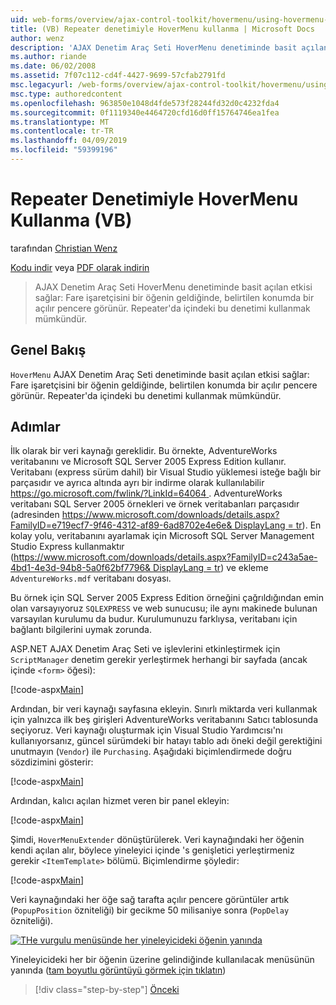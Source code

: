 ```yaml
---
uid: web-forms/overview/ajax-control-toolkit/hovermenu/using-hovermenu-with-a-repeater-control-vb
title: (VB) Repeater denetimiyle HoverMenu kullanma | Microsoft Docs
author: wenz
description: 'AJAX Denetim Araç Seti HoverMenu denetiminde basit açılan etkisi sağlar: Fare işaretçisini bir öğenin geldiğinde bir specifi açılır pencere görünür...'
ms.author: riande
ms.date: 06/02/2008
ms.assetid: 7f07c112-cd4f-4427-9699-57cfab2791fd
msc.legacyurl: /web-forms/overview/ajax-control-toolkit/hovermenu/using-hovermenu-with-a-repeater-control-vb
msc.type: authoredcontent
ms.openlocfilehash: 963850e1048d4fde573f28244fd32d0c4232fda4
ms.sourcegitcommit: 0f1119340e4464720cfd16d0ff15764746ea1fea
ms.translationtype: MT
ms.contentlocale: tr-TR
ms.lasthandoff: 04/09/2019
ms.locfileid: "59399196"
---
```

# <a name="using-hovermenu-with-a-repeater-control-vb"></a>Repeater Denetimiyle HoverMenu Kullanma (VB)

tarafından [Christian Wenz](https://github.com/wenz)

[Kodu indir](http://download.microsoft.com/download/b/0/6/b06fe835-5b8f-4c00-aef8-062c19d75b95/HoverMenu1.vb.zip) veya [PDF olarak indirin](http://download.microsoft.com/download/b/6/a/b6ae89ee-df69-4c87-9bfb-ad1eb2b23373/hovermenu1VB.pdf)

> AJAX Denetim Araç Seti HoverMenu denetiminde basit açılan etkisi sağlar: Fare işaretçisini bir öğenin geldiğinde, belirtilen konumda bir açılır pencere görünür. Repeater'da içindeki bu denetimi kullanmak mümkündür.


## <a name="overview"></a>Genel Bakış

`HoverMenu` AJAX Denetim Araç Seti denetiminde basit açılan etkisi sağlar: Fare işaretçisini bir öğenin geldiğinde, belirtilen konumda bir açılır pencere görünür. Repeater'da içindeki bu denetimi kullanmak mümkündür.

## <a name="steps"></a>Adımlar

İlk olarak bir veri kaynağı gereklidir. Bu örnekte, AdventureWorks veritabanını ve Microsoft SQL Server 2005 Express Edition kullanır. Veritabanı (express sürüm dahil) bir Visual Studio yüklemesi isteğe bağlı bir parçasıdır ve ayrıca altında ayrı bir indirme olarak kullanılabilir [ https://go.microsoft.com/fwlink/?LinkId=64064 ](https://go.microsoft.com/fwlink/?LinkId=64064). AdventureWorks veritabanı SQL Server 2005 örnekleri ve örnek veritabanları parçasıdır (adresinden [ https://www.microsoft.com/downloads/details.aspx?FamilyID=e719ecf7-9f46-4312-af89-6ad8702e4e6e&amp; DisplayLang = tr](https://www.microsoft.com/downloads/details.aspx?FamilyID=e719ecf7-9f46-4312-af89-6ad8702e4e6e&amp;DisplayLang=en)). En kolay yolu, veritabanını ayarlamak için Microsoft SQL Server Management Studio Express kullanmaktır ([https://www.microsoft.com/downloads/details.aspx?FamilyID=c243a5ae-4bd1-4e3d-94b8-5a0f62bf7796&amp; DisplayLang = tr](https://www.microsoft.com/downloads/details.aspx?FamilyID=c243a5ae-4bd1-4e3d-94b8-5a0f62bf7796&amp;DisplayLang=en)) ve ekleme `AdventureWorks.mdf` veritabanı dosyası.

Bu örnek için SQL Server 2005 Express Edition örneğini çağrıldığından emin olan varsayıyoruz `SQLEXPRESS` ve web sunucusu; ile aynı makinede bulunan varsayılan kurulumu da budur. Kurulumunuzu farklıysa, veritabanı için bağlantı bilgilerini uymak zorunda.

ASP.NET AJAX Denetim Araç Seti ve işlevlerini etkinleştirmek için `ScriptManager` denetim gerekir yerleştirmek herhangi bir sayfada (ancak içinde `<form>` öğesi):

[!code-aspx[Main](using-hovermenu-with-a-repeater-control-vb/samples/sample1.aspx)]

Ardından, bir veri kaynağı sayfasına ekleyin. Sınırlı miktarda veri kullanmak için yalnızca ilk beş girişleri AdventureWorks veritabanını Satıcı tablosunda seçiyoruz. Veri kaynağı oluşturmak için Visual Studio Yardımcısı'nı kullanıyorsanız, güncel sürümdeki bir hatayı tablo adı öneki değil gerektiğini unutmayın (`Vendor`) ile `Purchasing`. Aşağıdaki biçimlendirmede doğru sözdizimini gösterir:

[!code-aspx[Main](using-hovermenu-with-a-repeater-control-vb/samples/sample2.aspx)]

Ardından, kalıcı açılan hizmet veren bir panel ekleyin:

[!code-aspx[Main](using-hovermenu-with-a-repeater-control-vb/samples/sample3.aspx)]

Şimdi, `HoverMenuExtender` dönüştürülerek. Veri kaynağındaki her öğenin kendi açılan alır, böylece yineleyici içinde 's genişletici yerleştirmeniz gerekir `<ItemTemplate>` bölümü. Biçimlendirme şöyledir:

[!code-aspx[Main](using-hovermenu-with-a-repeater-control-vb/samples/sample4.aspx)]

Veri kaynağındaki her öğe sağ tarafta açılır pencere görüntüler artık (`PopupPosition` özniteliği) bir gecikme 50 milisaniye sonra (`PopDelay` özniteliği).


[![THe vurgulu menüsünde her yineleyicideki öğenin yanında](using-hovermenu-with-a-repeater-control-vb/_static/image2.png)](using-hovermenu-with-a-repeater-control-vb/_static/image1.png)

Yineleyicideki her bir öğenin üzerine gelindiğinde kullanılacak menüsünün yanında ([tam boyutlu görüntüyü görmek için tıklatın](using-hovermenu-with-a-repeater-control-vb/_static/image3.png))

> [!div class="step-by-step"]
> [Önceki](using-hovermenu-with-a-repeater-control-cs.md)
